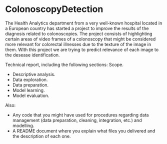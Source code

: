 # ColonoscopyDetection
The Health Analytics department from a very well-known hospital located in a European country has started a project to improve the results of the diagnosis related to colonoscopies. The project consists of highlighting certain areas of video frames of a colonoscopy that might be considered more relevant for colorectal illnesses due to the texture of the image in them. WIth this project we are trying to predict relevance of each image to the desease identification.


Technical report, including the following sections:
Scope.
* Descriptive analysis.
* Data exploration.
* Data preparation.
* Model learning.
* Model evaluation.

Also:
* Any code that you might have used for procedures regarding data management
(data preparation, cleaning, integration, etc.) and modelling.
* A README document where you explain what files you delivered and the
description of each one.
